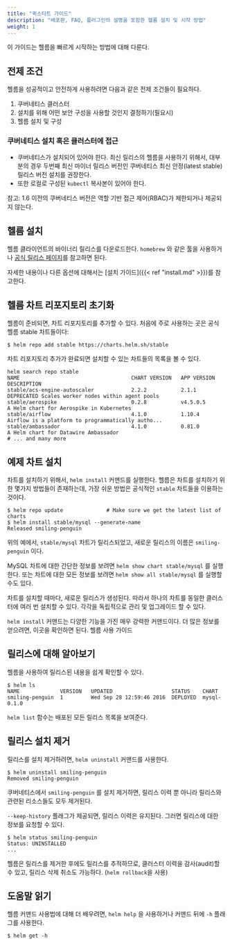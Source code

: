 ```yaml
---
title: "퀵스타트 가이드"
description: "배포판, FAQ, 플러그인의 설명을 포함한 헬름 설치 및 시작 방법"
weight: 1
---
```


이 가이드는 헬름을 빠르게 시작하는 방법에 대해 다룬다.

## 전제 조건

헬름을 성공적이고 안전하게 사용하려면
다음과 같은 전제 조건들이 필요하다.

1. 쿠버네티스 클러스터
2. 설치를 위해 어떤 보안 구성을 사용할 것인지 결정하기(필요시)
3. 헬름 설치 및 구성

### 쿠버네티스 설치 혹은 클러스터에 접근

- 쿠버네티스가 설치되어 있어야 한다. 최신 릴리스의 헬름을 사용하기 위해서,
  대부분의 경우 두번째 최신 마이너 릴리스 버전인 쿠버네티스 최신 안정(latest stable)
  릴리스 버전 설치를 권장한다.
- 또한 로컬로 구성된 `kubectl` 복사본이 있어야 한다.

참고: 1.6 이전의 쿠버네티스 버전은 역할 기반 접근 제어(RBAC)가 제한되거나
제공되지 않는다.

## 헬름 설치

헬름 클라이언트의 바이너리 릴리스를 다운로드한다. `homebrew` 와 같은 툴을 사용하거나
[공식 릴리스 페이지](https://github.com/helm/helm/releases)를 참고하면 된다.

자세한 내용이나 다른 옵션에 대해서는 [설치
가이드]({{< ref "install.md" >}})를 참고한다.

## 헬름 차트 리포지토리 초기화

헬름이 준비되면, 차트 리포지토리를 추가할 수 있다. 처음에 주로 사용하는 곳은 공식 헬름 stable 차트들이다:

```console
$ helm repo add stable https://charts.helm.sh/stable
```

차트 리포지토리 추가가 완료되면 설치할 수 있는 차트들의 목록을 볼 수 있다.

```console
helm search repo stable
NAME                                    CHART VERSION   APP VERSION                     DESCRIPTION
stable/acs-engine-autoscaler            2.2.2           2.1.1                           DEPRECATED Scales worker nodes within agent pools
stable/aerospike                        0.2.8           v4.5.0.5                        A Helm chart for Aerospike in Kubernetes
stable/airflow                          4.1.0           1.10.4                          Airflow is a platform to programmatically autho...
stable/ambassador                       4.1.0           0.81.0                          A Helm chart for Datawire Ambassador
# ... and many more
```

## 예제 차트 설치

차트를 설치하기 위해서, `helm install` 커맨드를 실행한다.
헬름은 차트를 설치하기 위한 몇가지 방법들이 존재하는데, 가장 쉬운 방법은 공식적인 `stable` 차트들을 이용하는 것이다.

```console
$ helm repo update              # Make sure we get the latest list of charts
$ helm install stable/mysql --generate-name
Released smiling-penguin
```

위의 예에서, `stable/mysql` 차트가 릴리스되었고,
새로운 릴리스의 이름은 `smiling-penguin` 이다.

MySQL 차트에 대한 간단한 정보를 보려면
`helm show chart stable/mysql` 를 실행한다. 또는 차트에 대한 모든 정보를 보려면 `helm show all stable/mysql`
를 실행할 수도 있다.

차트를 설치할 때마다, 새로운 릴리스가 생성된다. 따라서 하나의 차트를
동일한 클러스터에 여러 번 설치할 수 있다. 각각을 독립적으로
관리 및 업그레이드 할 수 있다.

`helm install` 커맨드는 다양한 기능을 가진 매우 강력한 커맨드이다. 더 많은 정보를 얻으려면, 이곳을 확인하면 된다. 헬름 사용 가이드

## 릴리스에 대해 알아보기

헬름을 사용하여 릴리스된 내용을 쉽게 확인할 수 있다.

```console
$ helm ls
NAME             VERSION   UPDATED                   STATUS    CHART
smiling-penguin  1         Wed Sep 28 12:59:46 2016  DEPLOYED  mysql-0.1.0
```

`helm list` 함수는 배포된 모든 릴리스 목록을 보여준다.

## 릴리스 설치 제거

릴리스를 설치 제거하려면, `helm uninstall` 커맨드를 사용한다.

```console
$ helm uninstall smiling-penguin
Removed smiling-penguin
```

쿠버네티스에서 `smiling-penguin` 를 설치 제거하면, 릴리스 이력 뿐 아니라
릴리스와 관련된 리소스들도 모두 제거된다.

`--keep-history` 플래그가 제공되면, 릴리스 이력은 유지된다. 그러면
릴리스에 대한 정보를 요청할 수 있다.

```console
$ helm status smiling-penguin
Status: UNINSTALLED
...
```

헬름은 릴리스를 제거한 후에도 릴리스를 추적하므로, 클러스터 이력을
감사(audit)할 수 있고, 릴리스 삭제 취소도 가능하다. (`helm rollback`을 사용)

## 도움말 읽기

헬름 커맨드 사용법에 대해 더 배우려면, `helm help` 을 사용하거나
커맨드 뒤에 `-h` 플래그를 사용한다.

```console
$ helm get -h
```
